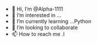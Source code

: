 - 👋 Hi, I’m @Alpha-1111
- 👀 I’m interested in ...
- 🌱 I’m currently learning ...Python
- 💞️ I’m looking to collaborate 
- 📫 How to reach me .l

<!---
Alpha-1111/Alpha-1111 is a ✨ special ✨ repository because its `README.md` (this file) appears on your GitHub profile.
You can click the Preview link to take a look at your changes.
--->
